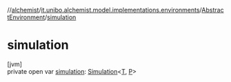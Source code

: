 //[alchemist](../../../index.md)/[it.unibo.alchemist.model.implementations.environments](../index.md)/[AbstractEnvironment](index.md)/[simulation](simulation.md)

# simulation

[jvm]\
private open var [simulation](simulation.md): [Simulation](../../it.unibo.alchemist.core.interfaces/-simulation/index.md)<[T](../../it.unibo.alchemist.model.implementations.layers/-uniform-layer/index.md), [P](../../it.unibo.alchemist.model.implementations.layers/-uniform-layer/index.md)>
